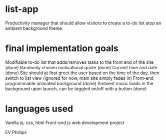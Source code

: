 # list-app
Productivity manager that should allow visitors to create a to-do list atop an ambient background theme.

# final implementation goals
Modifiable to-do list that adds/removes tasks to the front end of the site (done)
Randomly chosen motivational quote (done)
Current time and date (done)
Site should at first greet the user based on the time of the day, then switch to list view (ignored for now, main site simply fades in)
Front-end programmable animated background (done)
Ambient music loads in the background upon launch, can be toggled on/off with a button (done)

# languages used
Vanilla js, css, html
Front-end js web development project

EV Phillips
